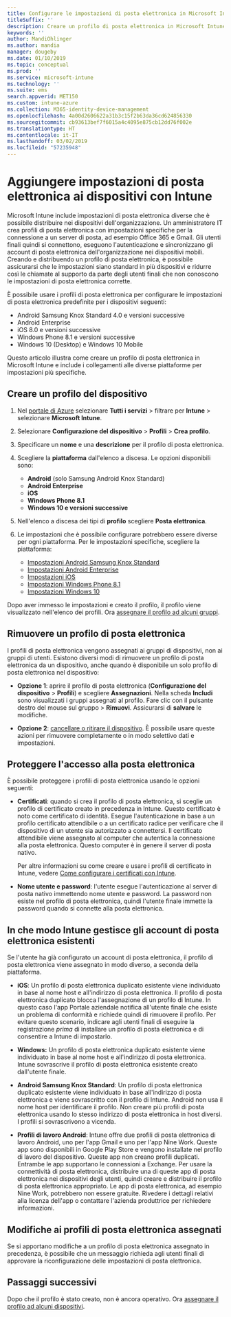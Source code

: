 ```yaml
---
title: Configurare le impostazioni di posta elettronica in Microsoft Intune - Azure | Microsoft Docs
titleSuffix: ''
description: Creare un profilo di posta elettronica in Microsoft Intune e distribuire questo profilo nei dispositivi Windows, iOS e Android Enterprise. Usare un profilo di posta elettronica per configurare le impostazioni di posta elettronica comuni, tra cui un server di posta elettronica e il metodo di autenticazione per la connessione alla posta elettronica aziendale nei dispositivi gestiti.
keywords: ''
author: MandiOhlinger
ms.author: mandia
manager: dougeby
ms.date: 01/10/2019
ms.topic: conceptual
ms.prod: ''
ms.service: microsoft-intune
ms.technology: ''
ms.suite: ems
search.appverid: MET150
ms.custom: intune-azure
ms.collection: M365-identity-device-management
ms.openlocfilehash: 4a00d2606622a31b3c15f2b63da36cd624856330
ms.sourcegitcommit: cb93613bef7f6015a4c4095e875cb12dd76f002e
ms.translationtype: HT
ms.contentlocale: it-IT
ms.lasthandoff: 03/02/2019
ms.locfileid: "57235948"
---
```

# <a name="add-email-settings-to-devices-using-intune"></a>Aggiungere impostazioni di posta elettronica ai dispositivi con Intune

Microsoft Intune include impostazioni di posta elettronica diverse che è possibile distribuire nei dispositivi dell'organizzazione. Un amministratore IT crea profili di posta elettronica con impostazioni specifiche per la connessione a un server di posta, ad esempio Office 365 e Gmail. Gli utenti finali quindi si connettono, eseguono l'autenticazione e sincronizzano gli account di posta elettronica dell'organizzazione nei dispositivi mobili. Creando e distribuendo un profilo di posta elettronica, è possibile assicurarsi che le impostazioni siano standard in più dispositivi e ridurre così le chiamate al supporto da parte degli utenti finali che non conoscono le impostazioni di posta elettronica corrette.

È possibile usare i profili di posta elettronica per configurare le impostazioni di posta elettronica predefinite per i dispositivi seguenti:

- Android Samsung Knox Standard 4.0 e versioni successive
- Android Enterprise
- iOS 8.0 e versioni successive
- Windows Phone 8.1 e versioni successive
- Windows 10 (Desktop) e Windows 10 Mobile

Questo articolo illustra come creare un profilo di posta elettronica in Microsoft Intune e include i collegamenti alle diverse piattaforme per impostazioni più specifiche.

## <a name="create-a-device-profile"></a>Creare un profilo del dispositivo

1. Nel [portale di Azure](https://portal.azure.com) selezionare **Tutti i servizi** > filtrare per **Intune** > selezionare **Microsoft Intune**.
2. Selezionare **Configurazione del dispositivo** > **Profili** > **Crea profilo**.
3. Specificare un **nome** e una **descrizione** per il profilo di posta elettronica.
4. Scegliere la **piattaforma** dall'elenco a discesa. Le opzioni disponibili sono:

    - **Android** (solo Samsung Android Knox Standard)
    - **Android Enterprise**
    - **iOS**
    - **Windows Phone 8.1**
    - **Windows 10 e versioni successive**

5. Nell'elenco a discesa dei tipi di **profilo** scegliere **Posta elettronica**.
6. Le impostazioni che è possibile configurare potrebbero essere diverse per ogni piattaforma. Per le impostazioni specifiche, scegliere la piattaforma:

    - [Impostazioni Android Samsung Knox Standard](email-settings-android.md)
    - [Impostazioni Android Enterprise](email-settings-android-enterprise.md)
    - [Impostazioni iOS](email-settings-ios.md)
    - [Impostazioni Windows Phone 8.1](email-settings-windows-phone-8-1.md)
    - [Impostazioni Windows 10](email-settings-windows-10.md)

Dopo aver immesso le impostazioni e creato il profilo, il profilo viene visualizzato nell'elenco dei profili. Ora [assegnare il profilo ad alcuni gruppi](device-profile-assign.md).

## <a name="remove-an-email-profile"></a>Rimuovere un profilo di posta elettronica

I profili di posta elettronica vengono assegnati ai gruppi di dispositivi, non ai gruppi di utenti. Esistono diversi modi di rimuovere un profilo di posta elettronica da un dispositivo, anche quando è disponibile un solo profilo di posta elettronica nel dispositivo:

- **Opzione 1**: aprire il profilo di posta elettronica (**Configurazione del dispositivo** > **Profili**) e scegliere **Assegnazioni**. Nella scheda **Includi** sono visualizzati i gruppi assegnati al profilo. Fare clic con il pulsante destro del mouse sul gruppo > **Rimuovi**. Assicurarsi di **salvare** le modifiche.

- **Opzione 2**: [cancellare o ritirare il dispositivo](devices-wipe.md). È possibile usare queste azioni per rimuovere completamente o in modo selettivo dati e impostazioni.

## <a name="secure-email-access"></a>Proteggere l'accesso alla posta elettronica

È possibile proteggere i profili di posta elettronica usando le opzioni seguenti:

- **Certificati**: quando si crea il profilo di posta elettronica, si sceglie un profilo di certificato creato in precedenza in Intune. Questo certificato è noto come certificato di identità. Esegue l'autenticazione in base a un profilo certificato attendibile o a un certificato radice per verificare che il dispositivo di un utente sia autorizzato a connettersi. Il certificato attendibile viene assegnato al computer che autentica la connessione alla posta elettronica. Questo computer è in genere il server di posta nativo.

  Per altre informazioni su come creare e usare i profili di certificato in Intune, vedere [Come configurare i certificati con Intune](certificates-configure.md).

- **Nome utente e password**: l'utente esegue l'autenticazione al server di posta nativo immettendo nome utente e password. La password non esiste nel profilo di posta elettronica, quindi l'utente finale immette la password quando si connette alla posta elettronica.

## <a name="how-intune-handles-existing-email-accounts"></a>In che modo Intune gestisce gli account di posta elettronica esistenti

Se l'utente ha già configurato un account di posta elettronica, il profilo di posta elettronica viene assegnato in modo diverso, a seconda della piattaforma.

- **iOS**: Un profilo di posta elettronica duplicato esistente viene individuato in base al nome host e all'indirizzo di posta elettronica. Il profilo di posta elettronica duplicato blocca l'assegnazione di un profilo di Intune. In questo caso l'app Portale aziendale notifica all'utente finale che esiste un problema di conformità e richiede quindi di rimuovere il profilo. Per evitare questo scenario, indicare agli utenti finali di eseguire la registrazione *prima* di installare un profilo di posta elettronica e di consentire a Intune di impostarlo.

- **Windows:** Un profilo di posta elettronica duplicato esistente viene individuato in base al nome host e all'indirizzo di posta elettronica. Intune sovrascrive il profilo di posta elettronica esistente creato dall'utente finale.

- **Android Samsung Knox Standard**: Un profilo di posta elettronica duplicato esistente viene individuato in base all'indirizzo di posta elettronica e viene sovrascritto con il profilo di Intune. Android non usa il nome host per identificare il profilo. Non creare più profili di posta elettronica usando lo stesso indirizzo di posta elettronica in host diversi. I profili si sovrascrivono a vicenda.

- **Profili di lavoro Android**: Intune offre due profili di posta elettronica di lavoro Android, uno per l'app Gmail e uno per l'app Nine Work. Queste app sono disponibili in Google Play Store e vengono installate nel profilo di lavoro del dispositivo. Queste app non creano profili duplicati. Entrambe le app supportano le connessioni a Exchange. Per usare la connettività di posta elettronica, distribuire una di queste app di posta elettronica nei dispositivi degli utenti, quindi creare e distribuire il profilo di posta elettronica appropriato. Le app di posta elettronica, ad esempio Nine Work, potrebbero non essere gratuite. Rivedere i dettagli relativi alla licenza dell'app o contattare l'azienda produttrice per richiedere informazioni.

## <a name="changes-to-assigned-email-profiles"></a>Modifiche ai profili di posta elettronica assegnati

Se si apportano modifiche a un profilo di posta elettronica assegnato in precedenza, è possibile che un messaggio richieda agli utenti finali di approvare la riconfigurazione delle impostazioni di posta elettronica.

## <a name="next-steps"></a>Passaggi successivi

Dopo che il profilo è stato creato, non è ancora operativo. Ora [assegnare il profilo ad alcuni dispositivi](device-profile-assign.md).

